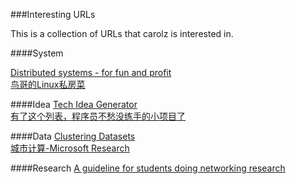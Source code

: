 ###Interesting URLs

This is a collection of URLs that carolz is interested in.

####System

[Distributed systems - for fun and profit](http://book.mixu.net/distsys/)  
[鸟哥的Linux私房菜](http://vbird.dic.ksu.edu.tw/)  

####Idea
[Tech Idea Generator](http://bwasti.com/techideas)  
[有了这个列表，程序员不愁没练手的小项目了](http://blog.jobbole.com/49762/)  

####Data
[Clustering Datasets](http://cs.joensuu.fi/sipu/datasets/)  
[城市计算-Microsoft Research](http://research.microsoft.com/apps/mobile/showpage.aspx?page=/en-US/projects/urbancomputing/cn.aspx)

####Research
[A guideline for students doing networking research](http://cs.nju.edu.cn/lwz/swim/guide.html)
